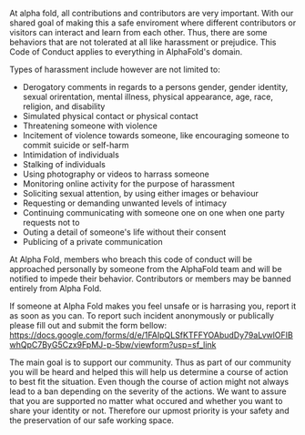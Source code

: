 At alpha fold, all contributions and contributors are very important.  With our shared goal of making this a safe enviroment where different contributors or visitors can interact and learn from each other. Thus, there are some behaviors that are not tolerated at all like harassment or prejudice. This Code of Conduct applies to everything in AlphaFold's domain. 

Types of harassment include however are not limited to:
- Derogatory comments in regards to a persons gender, gender identity, sexual orirentation, mental illness, physical appearance, age, race, religion, and disability 
- Simulated physical contact or physical contact 
- Threatening someone with violence 
- Incitement of violence towards someone, like encouraging someone to commit suicide or self-harm 
- Intimidation of individuals
- Stalking of individuals 
- Using photography or videos to harrass someone 
- Monitoring online activity for the purpose of harassment 
- Soliciting sexual attention, by using either images or behaviour 
- Requesting or demanding unwanted levels of intimacy 
- Continuing communicating with someone one on one when one party requests not to 
- Outing a detail of someone's life without their consent 
- Publicing of a private communication

At Alpha Fold, members who breach this code of conduct will be approached personally by someone from the AlphaFold team and will be notified to impede their behavior. Contributors or members may be banned entirely from Alpha Fold. 

If someone at Alpha Fold makes you feel unsafe or is harrasing you, report it as soon as you can. To report such incident anonymously or publically please fill out and submit the form bellow: 
https://docs.google.com/forms/d/e/1FAIpQLSfKTFFYOAbudDy79aLvwlOFIBwhQpC7ByG5Czx9FpMJ-p-5bw/viewform?usp=sf_link

The main goal is to support our community. Thus as part of our community you will be heard and helped this will help us determine a course of action to best fit the situation. Even though the course of action might not always lead to a ban depending on the severity of the actions. We want to assure that you are supported no matter what occured and whether you want to share your identity or not. Therefore our upmost priority is your safety and the preservation of our safe working space. 
